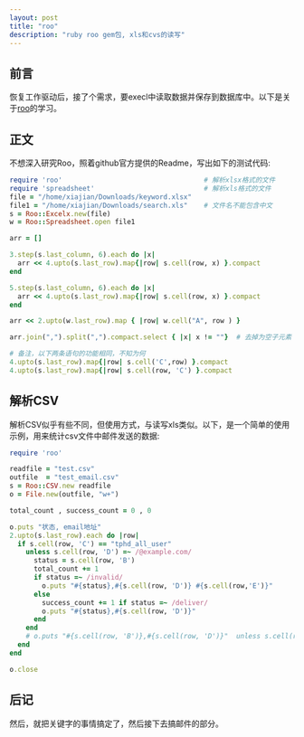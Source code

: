 ```yaml
---
layout: post
title: "roo"
description: "ruby roo gem包, xls和cvs的读写"
---
```


## 前言

恢复工作驱动后，接了个需求，要execl中读取数据并保存到数据库中。以下是关于[roo](https://github.com/roo-rb/roo)的学习。

## 正文

不想深入研究Roo，照着github官方提供的Readme，写出如下的测试代码: 

```ruby
require 'roo'                                   # 解析xlsx格式的文件
require 'spreadsheet'                           # 解析xls格式的文件
file = "/home/xiajian/Downloads/keyword.xlsx"
file1 = "/home/xiajian/Downloads/search.xls"    # 文件名不能包含中文
s = Roo::Excelx.new(file)
w = Roo::Spreadsheet.open file1

arr = []

3.step(s.last_column, 6).each do |x|
  arr << 4.upto(s.last_row).map{|row| s.cell(row, x) }.compact
end

5.step(s.last_column, 6).each do |x|
  arr << 4.upto(s.last_row).map{|row| s.cell(row, x) }.compact
end

arr << 2.upto(w.last_row).map { |row| w.cell("A", row ) }

arr.join(",").split(",").compact.select { |x| x != ""}  # 去掉为空子元素

# 备注，以下两条语句的功能相同，不知为何
4.upto(s.last_row).map{|row| s.cell('C',row) }.compact
4.upto(s.last_row).map{|row| s.cell(row, 'C') }.compact
```

## 解析CSV

解析CSV似乎有些不同，但使用方式，与读写xls类似。以下，是一个简单的使用示例，用来统计csv文件中邮件发送的数据: 

```ruby
require 'roo'

readfile = "test.csv"
outfile  = "test_email.csv"
s = Roo::CSV.new readfile
o = File.new(outfile, "w+")

total_count , success_count = 0 , 0 

o.puts "状态, email地址"
2.upto(s.last_row).each do |row|
  if s.cell(row, 'C') == "tphd_all_user"
    unless s.cell(row, 'D') =~ /@example.com/
      status = s.cell(row, 'B')
      total_count += 1
      if status =~ /invalid/ 
        o.puts "#{status},#{s.cell(row, 'D')} #{s.cell(row,'E')}"
      else
        success_count += 1 if status =~ /deliver/
        o.puts "#{status},#{s.cell(row, 'D')}"
      end
    end
    # o.puts "#{s.cell(row, 'B')},#{s.cell(row, 'D')}"  unless s.cell(row, 'D') =~ /@example.com/
  end
end

o.close
```

## 后记

然后，就把关键字的事情搞定了，然后接下去搞邮件的部分。
